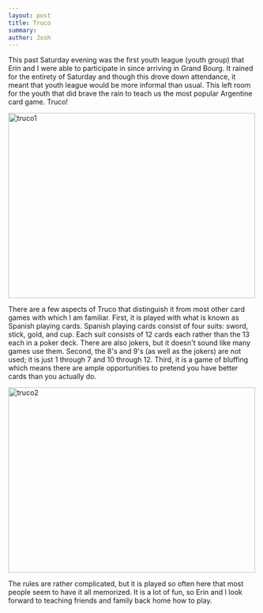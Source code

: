 ```yaml
---
layout: post
title: Truco
summary:
author: Josh
---
```


This past Saturday evening was the first youth league (youth group) that
Erin and I were able to participate in since arriving in Grand Bourg. It
rained for the entirety of Saturday and though this drove down attendance,
it meant that youth league would be more informal than usual. This left room
for the youth that did brave the rain to teach us the most popular Argentine
card game. Truco!

<a href="http://www.flickr.com/photos/jbranchaud/9802191433/" title="truco1 by jbranchaud, on Flickr"><img src="http://farm8.staticflickr.com/7351/9802191433_0542a1f61a.jpg" width="500" height="375" alt="truco1"></a>

There are a few aspects of Truco that distinguish it from most other card
games with which I am familiar. First, it is played with what is known as Spanish
playing cards. Spanish playing cards consist of four suits:
sword, stick, gold, and cup. Each suit consists of 12 cards each
rather than the 13 each in a poker deck. There are also jokers, but it
doesn't sound like many games use them. Second, the 8's and 9's (as well as
the jokers) are not used; it is just 1 through 7 and 10 through 12. Third,
it is a game of bluffing which means there are ample opportunities to
pretend you have better cards than you actually do.

<a href="http://www.flickr.com/photos/jbranchaud/9802110355/" title="truco2 by jbranchaud, on Flickr"><img src="http://farm8.staticflickr.com/7452/9802110355_392d893804.jpg" width="500" height="375" alt="truco2"></a>

The rules are rather complicated, but it is played so often here that most
people seem to have it all memorized. It is a lot of fun, so Erin and I look
forward to teaching friends and family back home how to play.
